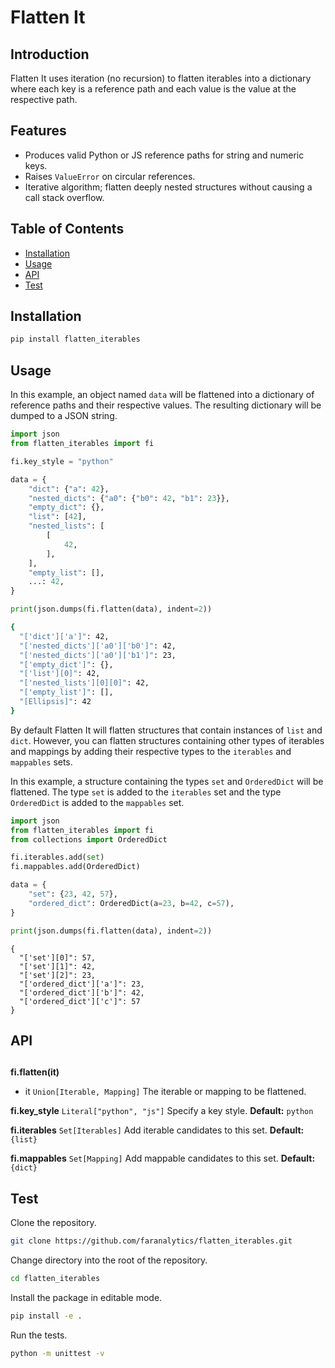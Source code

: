 # Flatten It

## Introduction

Flatten It uses iteration (no recursion) to flatten iterables into a dictionary where each key is a reference path and each value is the value at the respective path.

## Features

- Produces valid Python or JS reference paths for string and numeric keys.
- Raises `ValueError` on circular references.
- Iterative algorithm; flatten deeply nested structures without causing a call stack overflow.

## Table of Contents

- [Installation](#installation)
- [Usage](#usage)
- [API](#api)
- [Test](#test)

## <h2 id="installation">Installation</h2>

```bash
pip install flatten_iterables
```

## <h2 id="usage">Usage</h2>

In this example, an object named `data` will be flattened into a dictionary of reference paths and their respective values. The resulting dictionary will be dumped to a JSON string.

```python
import json
from flatten_iterables import fi

fi.key_style = "python"

data = {
    "dict": {"a": 42},
    "nested_dicts": {"a0": {"b0": 42, "b1": 23}},
    "empty_dict": {},
    "list": [42],
    "nested_lists": [
        [
            42,
        ],
    ],
    "empty_list": [],
    ...: 42,
}

print(json.dumps(fi.flatten(data), indent=2))
```

```bash
{
  "['dict']['a']": 42,
  "['nested_dicts']['a0']['b0']": 42,
  "['nested_dicts']['a0']['b1']": 23,
  "['empty_dict']": {},
  "['list'][0]": 42,
  "['nested_lists'][0][0]": 42,
  "['empty_list']": [],
  "[Ellipsis]": 42
}
```

By default Flatten It will flatten structures that contain instances of `list` and `dict`. However, you can flatten structures containing other types of iterables and mappings by adding their respective types to the `iterables` and `mappables` sets.

In this example, a structure containing the types `set` and `OrderedDict` will be flattened. The type `set` is added to the `iterables` set and the type `OrderedDict` is added to the `mappables` set.

```python
import json
from flatten_iterables import fi
from collections import OrderedDict

fi.iterables.add(set)
fi.mappables.add(OrderedDict)

data = {
    "set": {23, 42, 57},
    "ordered_dict": OrderedDict(a=23, b=42, c=57),
}

print(json.dumps(fi.flatten(data), indent=2))
```

```
{
  "['set'][0]": 57,
  "['set'][1]": 42,
  "['set'][2]": 23,
  "['ordered_dict']['a']": 23,
  "['ordered_dict']['b']": 42,
  "['ordered_dict']['c']": 57
}
```

## <h2 id="api">API<h2>

**fi.flatten(it)**

- it `Union[Iterable, Mapping]` The iterable or mapping to be flattened.

**fi.key_style** `Literal["python", "js"]` Specify a key style. **Default:** `python`

**fi.iterables** `Set[Iterables]` Add iterable candidates to this set. **Default:** `{list}`

**fi.mappables** `Set[Mapping]` Add mappable candidates to this set. **Default:** `{dict}`

## <h2 id="test">Test</h2>

Clone the repository.

```bash
git clone https://github.com/faranalytics/flatten_iterables.git
```

Change directory into the root of the repository.

```bash
cd flatten_iterables
```

Install the package in editable mode.

```bash
pip install -e .
```

Run the tests.

```bash
python -m unittest -v
```
